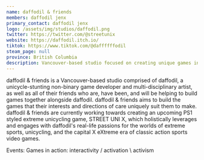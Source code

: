 ```yaml
---
name: daffodil & friends
members: daffodil jenx
primary_contact: daffodil jenx
logo: /assets/img/studios/daffodil.png
twitter: https://twitter.com/@streetunix
website: https://daffodil.itch.io/
tiktok: https://www.tiktok.com/@daffffffodil
steam_page: null
province: British Columbia
description: Vancouver-based studio focused on creating unique games inspired by extreme sports, unicycling, and classic action sports video games.
---
```


daffodil & friends is a Vancouver-based studio comprised of daffodil, a unicycle-stunting non-binary game developer and multi-disciplinary artist, as well as all of their friends who are, have been, and will be helping to build games together alongside daffodil. daffodil & friends aims to build the games that their interests and directions of care uniquely suit them to make. daffodil & friends are currently working towards creating an upcoming PS1 styled extreme unicycling game, STREET UNI X, which holistically leverages and engages with daffodil's real-life passions for the worlds of extreme sports, unicycling, and the capital X eXtreme era of classic action sports video games.

Events: Games in action: interactivity / activation \ activism
